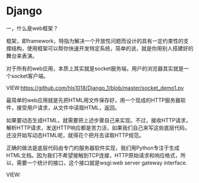 # Django

一，什么是web框架？

框架，即framework，特指为解决一个开放性问题而设计的具有一定约束性的支撑结构，使用框架可以帮你快速开发特定系统，简单的说，就是你用别人搭建好的舞台来表演。

对于所有的web应用，本质上其实就是socket服务端，用户的浏览器其实就是一个socket客户端。

VIEW:https://github.com/hls1018/Django_1/blob/master/socket_demo1.py

  最简单的web应用就是先把HTML用文件保存好，用一个现成的HTTP服务器软件，接受用户请求，从文件中读取HTML，返回。

如果要动态生成HTML，就需要把上述步骤自己来实现。不过，接收HTTP请求，解析HTTP请求，发送HTTP响应都是苦力活，如果我们自己来写这些底层代码，还没开始写动态HTML呢，就得花个把月去读取HTTP规范。

  正确的做法是底层代码由专门的服务器软件实现，我们用Python专注于生成HTML文档。因为我们不希望接触到TCP连接，HTTP原始请求和响应格式，所以，需要一个统计的接口，这个接口就是wsgi:web server gateway interface.
  
VIEW:

